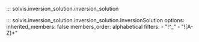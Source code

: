 ::: solvis.inversion_solution.inversion_solution

::: solvis.inversion_solution.inversion_solution.InversionSolution
    options:
       inherited_members: false
       members_order: alphabetical
       filters:
         - "!^_"
         - "![A-Z]+"

